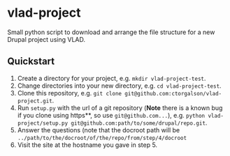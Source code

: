 # vlad-project
Small python script to download and arrange the file structure for a new Drupal project using VLAD.

## Quickstart

  1. Create a directory for your project, e.g. `mkdir
     vlad-project-test`.
  2. Change directories into your new directory, e.g. `cd
     vlad-project-test`.
  3. Clone this repository, e.g. `git clone
     git@github.com:ctorgalson/vlad-project.git`.
  4. Run `setup.py` with the url of a git repository (**Note** there is a
     known bug if you clone using https**, so use `git@github.com...`),
     e.g. `python vlad-project/setup.py
     git@github.com:path/to/some/drupal/repo.git`.
  5. Answer the questions (note that the docroot path will be
     `../path/to/the/docroot/of/the/repo/from/step/4/docroot`
  6. Visit the site at the hostname you gave in step 5.

